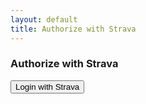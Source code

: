 ```yaml
---
layout: default
title: Authorize with Strava
---
```


<h3>Authorize with Strava</h3>
<button onclick="loginWithStrava()">Login with Strava</button>

<script>
  async function loginWithStrava() {
    // Fetch the client ID from the Netlify function
    const response = await fetch('/.netlify/functions/get-client-id');
    const data = await response.json();
    const clientId = data.clientId;
    const redirectUri = "https://warm-mandazi-6b7218.netlify.app/.netlify/functions/strava-auth";

    // Construct the Strava URL
    const stravaUrl = `https://www.strava.com/oauth/authorize?client_id=${clientId}&response_type=code&redirect_uri=${redirectUri}&scope=activity:write,read_all`;

    // Redirect to Strava authorization
    window.location.href = stravaUrl;
  }
</script>

